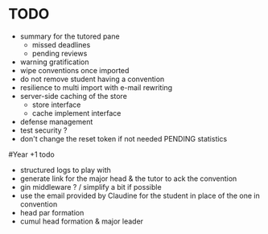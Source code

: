# TODO
- summary for the tutored pane
	- missed deadlines
	- pending reviews
- warning gratification
- wipe conventions once imported
- do not remove student having a convention	
- resilience to multi import with e-mail rewriting
- server-side caching of the store
	- store interface
	- cache implement interface
- defense management
- test security ?
- don't change the reset token if not needed
PENDING statistics
	


#Year +1 todo
- structured logs to play with
- generate link for the major head & the tutor to ack the convention
- gin middleware ?	/ simplify a bit if possible
- use the email provided by Claudine for the student in place of the one in convention
- head par formation
- cumul head formation & major leader

